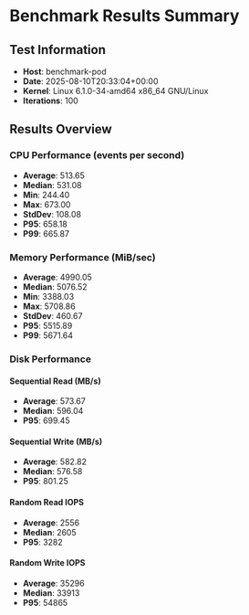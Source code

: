 # Benchmark Results Summary

## Test Information
- **Host**: benchmark-pod
- **Date**: 2025-08-10T20:33:04+00:00
- **Kernel**: Linux 6.1.0-34-amd64 x86_64 GNU/Linux
- **Iterations**: 100

## Results Overview

### CPU Performance (events per second)
- **Average**: 513.65
- **Median**: 531.08
- **Min**: 244.40
- **Max**: 673.00
- **StdDev**: 108.08
- **P95**: 658.18
- **P99**: 665.87

### Memory Performance (MiB/sec)
- **Average**: 4990.05
- **Median**: 5076.52
- **Min**: 3388.03
- **Max**: 5708.86
- **StdDev**: 460.67
- **P95**: 5515.89
- **P99**: 5671.64

### Disk Performance

#### Sequential Read (MB/s)
- **Average**: 573.67
- **Median**: 596.04
- **P95**: 699.45

#### Sequential Write (MB/s)
- **Average**: 582.82
- **Median**: 576.58
- **P95**: 801.25

#### Random Read IOPS
- **Average**: 2556
- **Median**: 2605
- **P95**: 3282

#### Random Write IOPS
- **Average**: 35296
- **Median**: 33913
- **P95**: 54865
